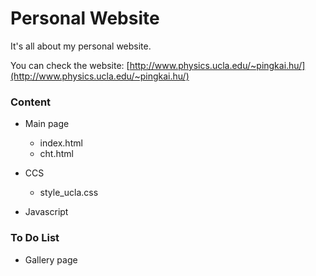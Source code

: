 # Personal Website
It's all about my personal website. 

You can check the website: [http://www.physics.ucla.edu/~pingkai.hu/](http://www.physics.ucla.edu/~pingkai.hu/)

### Content
* Main page
  * index.html
  * cht.html
  
* CCS
  * style_ucla.css
  
* Javascript

### To Do List
* Gallery page

